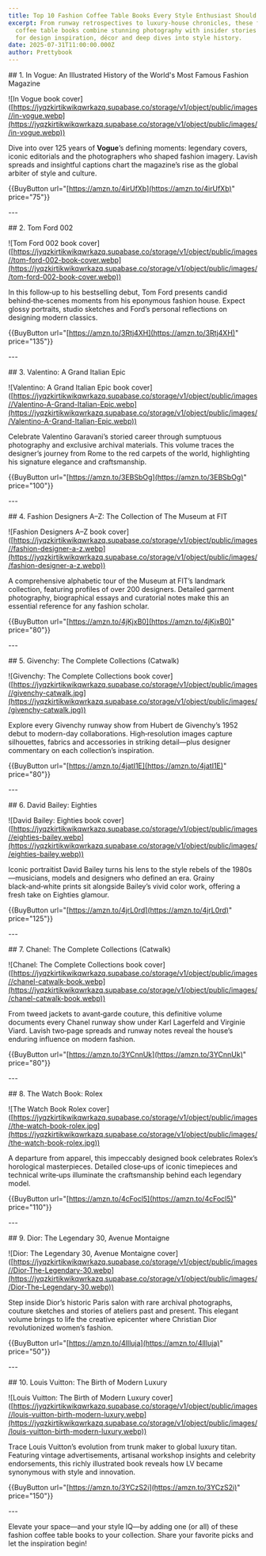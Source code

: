 ```yaml
---
title: Top 10 Fashion Coffee Table Books Every Style Enthusiast Should Own
excerpt: From runway retrospectives to luxury‑house chronicles, these fashion
  coffee table books combine stunning photography with insider stories - perfect
  for design inspiration, décor and deep dives into style history.
date: 2025-07-31T11:00:00.000Z
author: Prettybook
---
```

\## 1. In Vogue: An Illustrated History of the World's Most Famous Fashion Magazine

!\[In Vogue book cover\]([https://jyqzkirtikwikqwrkazq.supabase.co/storage/v1/object/public/images//in-vogue.webp](https://jyqzkirtikwikqwrkazq.supabase.co/storage/v1/object/public/images//in-vogue.webp))

Dive into over 125 years of **Vogue**’s defining moments: legendary covers, iconic editorials and the photographers who shaped fashion imagery. Lavish spreads and insightful captions chart the magazine’s rise as the global arbiter of style and culture.

{{BuyButton url="[https://amzn.to/4irUfXb](https://amzn.to/4irUfXb)" price="75"}}

\---

\## 2. Tom Ford 002

!\[Tom Ford 002 book cover\]([https://jyqzkirtikwikqwrkazq.supabase.co/storage/v1/object/public/images//tom-ford-002-book-cover.webp](https://jyqzkirtikwikqwrkazq.supabase.co/storage/v1/object/public/images//tom-ford-002-book-cover.webp))

In this follow‑up to his bestselling debut, Tom Ford presents candid behind‑the‑scenes moments from his eponymous fashion house. Expect glossy portraits, studio sketches and Ford’s personal reflections on designing modern classics.

{{BuyButton url="[https://amzn.to/3Rtj4XH](https://amzn.to/3Rtj4XH)" price="135"}}

\---

\## 3. Valentino: A Grand Italian Epic

!\[Valentino: A Grand Italian Epic book cover\]([https://jyqzkirtikwikqwrkazq.supabase.co/storage/v1/object/public/images//Valentino-A-Grand-Italian-Epic.webp](https://jyqzkirtikwikqwrkazq.supabase.co/storage/v1/object/public/images//Valentino-A-Grand-Italian-Epic.webp))

Celebrate Valentino Garavani’s storied career through sumptuous photography and exclusive archival materials. This volume traces the designer’s journey from Rome to the red carpets of the world, highlighting his signature elegance and craftsmanship.

{{BuyButton url="[https://amzn.to/3EBSbOg](https://amzn.to/3EBSbOg)" price="100"}}

\---

\## 4. Fashion Designers A–Z: The Collection of The Museum at FIT

!\[Fashion Designers A–Z book cover\]([https://jyqzkirtikwikqwrkazq.supabase.co/storage/v1/object/public/images//fashion-designer-a-z.webp](https://jyqzkirtikwikqwrkazq.supabase.co/storage/v1/object/public/images//fashion-designer-a-z.webp))

A comprehensive alphabetic tour of the Museum at FIT’s landmark collection, featuring profiles of over 200 designers. Detailed garment photography, biographical essays and curatorial notes make this an essential reference for any fashion scholar.

{{BuyButton url="[https://amzn.to/4jKjxB0](https://amzn.to/4jKjxB0)" price="80"}}

\---

\## 5. Givenchy: The Complete Collections (Catwalk)

!\[Givenchy: The Complete Collections book cover\]([https://jyqzkirtikwikqwrkazq.supabase.co/storage/v1/object/public/images//givenchy-catwalk.jpg](https://jyqzkirtikwikqwrkazq.supabase.co/storage/v1/object/public/images//givenchy-catwalk.jpg))

Explore every Givenchy runway show from Hubert de Givenchy’s 1952 debut to modern-day collaborations. High‑resolution images capture silhouettes, fabrics and accessories in striking detail—plus designer commentary on each collection’s inspiration.

{{BuyButton url="[https://amzn.to/4jatI1E](https://amzn.to/4jatI1E)" price="80"}}

\---

\## 6. David Bailey: Eighties

!\[David Bailey: Eighties book cover\]([https://jyqzkirtikwikqwrkazq.supabase.co/storage/v1/object/public/images//eighties-bailey.webp](https://jyqzkirtikwikqwrkazq.supabase.co/storage/v1/object/public/images//eighties-bailey.webp))

Iconic portraitist David Bailey turns his lens to the style rebels of the 1980s—musicians, models and designers who defined an era. Grainy black‑and‑white prints sit alongside Bailey’s vivid color work, offering a fresh take on Eighties glamour.

{{BuyButton url="[https://amzn.to/4jrL0rd](https://amzn.to/4jrL0rd)" price="125"}}

\---

\## 7. Chanel: The Complete Collections (Catwalk)

!\[Chanel: The Complete Collections book cover\]([https://jyqzkirtikwikqwrkazq.supabase.co/storage/v1/object/public/images//chanel-catwalk-book.webp](https://jyqzkirtikwikqwrkazq.supabase.co/storage/v1/object/public/images//chanel-catwalk-book.webp))

From tweed jackets to avant‑garde couture, this definitive volume documents every Chanel runway show under Karl Lagerfeld and Virginie Viard. Lavish two‑page spreads and runway notes reveal the house’s enduring influence on modern fashion.

{{BuyButton url="[https://amzn.to/3YCnnUk](https://amzn.to/3YCnnUk)" price="80"}}

\---

\## 8. The Watch Book: Rolex

!\[The Watch Book Rolex cover\]([https://jyqzkirtikwikqwrkazq.supabase.co/storage/v1/object/public/images//the-watch-book-rolex.jpg](https://jyqzkirtikwikqwrkazq.supabase.co/storage/v1/object/public/images//the-watch-book-rolex.jpg))

A departure from apparel, this impeccably designed book celebrates Rolex’s horological masterpieces. Detailed close‑ups of iconic timepieces and technical write‑ups illuminate the craftsmanship behind each legendary model.

{{BuyButton url="[https://amzn.to/4cFocl5](https://amzn.to/4cFocl5)" price="110"}}

\---

\## 9. Dior: The Legendary 30, Avenue Montaigne

!\[Dior: The Legendary 30, Avenue Montaigne cover\]([https://jyqzkirtikwikqwrkazq.supabase.co/storage/v1/object/public/images//Dior-The-Legendary-30.webp](https://jyqzkirtikwikqwrkazq.supabase.co/storage/v1/object/public/images//Dior-The-Legendary-30.webp))

Step inside Dior’s historic Paris salon with rare archival photographs, couture sketches and stories of ateliers past and present. This elegant volume brings to life the creative epicenter where Christian Dior revolutionized women’s fashion.

{{BuyButton url="[https://amzn.to/4lIluja](https://amzn.to/4lIluja)" price="50"}}

\---

\## 10. Louis Vuitton: The Birth of Modern Luxury

!\[Louis Vuitton: The Birth of Modern Luxury cover\]([https://jyqzkirtikwikqwrkazq.supabase.co/storage/v1/object/public/images//louis-vuitton-birth-modern-luxury.webp](https://jyqzkirtikwikqwrkazq.supabase.co/storage/v1/object/public/images//louis-vuitton-birth-modern-luxury.webp))

Trace Louis Vuitton’s evolution from trunk maker to global luxury titan. Featuring vintage advertisements, artisanal workshop insights and celebrity endorsements, this richly illustrated book reveals how LV became synonymous with style and innovation.

{{BuyButton url="[https://amzn.to/3YCzS2i](https://amzn.to/3YCzS2i)" price="150"}}

\---

Elevate your space—and your style IQ—by adding one (or all) of these fashion coffee table books to your collection. Share your favorite picks and let the inspiration begin!